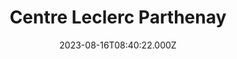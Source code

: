 ---
date: 2023-08-16T08:40:22.000Z
title: Centre Leclerc Parthenay
latitude: 46.64822522593562
longitude: -0.22279384015352482
category: checkin
---